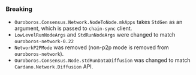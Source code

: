 ### Breaking

- `Ouroboros.Consensus.Network.NodeToNode.mkApps` takes `StdGen` as an argument, which is passed to `chain-sync` client.
- `LowLevelRunNodeArgs` and `StdRunNodeArgs` were changed to match `ouroboros-network-0.22`
- `NetworkP2PMode` was removed (non-p2p mode is removed from `ouroboros-network`).
- `Ouroboros.Consensus.Node.stdRunDataDiffusion` was changed to match `Cardano.Network.Diffusion` API.

